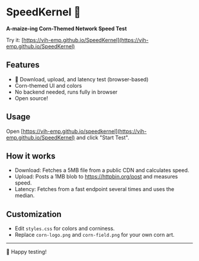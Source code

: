 # SpeedKernel 🌽

**A-maize-ing Corn-Themed Network Speed Test**

Try it: [https://vih-emp.github.io/SpeedKernel](https://vih-emp.github.io/SpeedKernel)

## Features

- 🍿 Download, upload, and latency test (browser-based)
- Corn-themed UI and colors
- No backend needed, runs fully in browser
- Open source!

## Usage

Open [https://vih-emp.github.io/speedkernel](https://vih-emp.github.io/SpeedKernel) and click "Start Test".

## How it works

- Download: Fetches a 5MB file from a public CDN and calculates speed.
- Upload: Posts a 1MB blob to https://httpbin.org/post and measures speed.
- Latency: Fetches from a fast endpoint several times and uses the median.

## Customization

- Edit `styles.css` for colors and corniness.
- Replace `corn-logo.png` and `corn-field.png` for your own corn art.

---

🌽 Happy testing!
